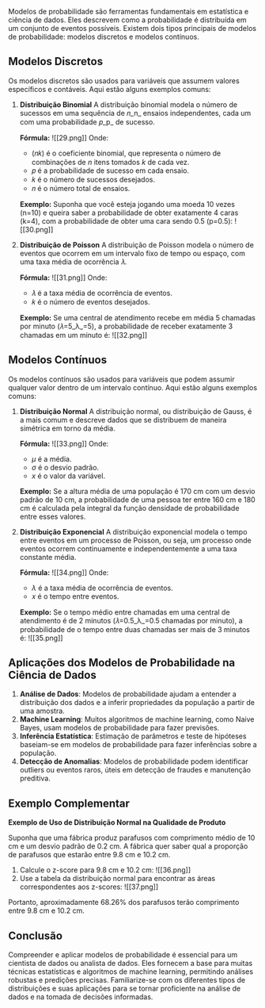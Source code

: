 Modelos de probabilidade são ferramentas fundamentais em estatística e ciência de dados. Eles descrevem como a probabilidade é distribuída em um conjunto de eventos possíveis. Existem dois tipos principais de modelos de probabilidade: modelos discretos e modelos contínuos.
## **Modelos Discretos**

Os modelos discretos são usados para variáveis que assumem valores específicos e contáveis. Aqui estão alguns exemplos comuns:

1. **Distribuição Binomial** A distribuição binomial modela o número de sucessos em uma sequência de 𝑛_n_ ensaios independentes, cada um com uma probabilidade 𝑝_p_ de sucesso.
    
    **Fórmula:**
    ![[29.png]]
    Onde:
    
    - (𝑛𝑘) é o coeficiente binomial, que representa o número de combinações de _n_ itens tomados _k_ de cada vez.
    - 𝑝 é a probabilidade de sucesso em cada ensaio.
    - 𝑘 é o número de sucessos desejados.
    - 𝑛 é o número total de ensaios.
    
    **Exemplo:** Suponha que você esteja jogando uma moeda 10 vezes (n=10) e queira saber a probabilidade de obter exatamente 4 caras (k=4), com a probabilidade de obter uma cara sendo 0.5 (p=0.5):
    ![[30.png]]
2. **Distribuição de Poisson** A distribuição de Poisson modela o número de eventos que ocorrem em um intervalo fixo de tempo ou espaço, com uma taxa média de ocorrência 𝜆.
    
    **Fórmula:**
    ![[31.png]]
    Onde:
    
    - 𝜆 é a taxa média de ocorrência de eventos.
    - 𝑘 é o número de eventos desejados.
    
    **Exemplo:** Se uma central de atendimento recebe em média 5 chamadas por minuto (𝜆=5_λ_=5), a probabilidade de receber exatamente 3 chamadas em um minuto é:
    ![[32.png]]

## **Modelos Contínuos**

Os modelos contínuos são usados para variáveis que podem assumir qualquer valor dentro de um intervalo contínuo. Aqui estão alguns exemplos comuns:

1. **Distribuição Normal** A distribuição normal, ou distribuição de Gauss, é a mais comum e descreve dados que se distribuem de maneira simétrica em torno da média.
    
    **Fórmula:**
    ![[33.png]]
    Onde:
    
    - _μ_ é a média.
    - _σ_ é o desvio padrão.
    - _x_ é o valor da variável.
    
    **Exemplo:** Se a altura média de uma população é 170 cm com um desvio padrão de 10 cm, a probabilidade de uma pessoa ter entre 160 cm e 180 cm é calculada pela integral da função densidade de probabilidade entre esses valores.
    
2. **Distribuição Exponencial** A distribuição exponencial modela o tempo entre eventos em um processo de Poisson, ou seja, um processo onde eventos ocorrem continuamente e independentemente a uma taxa constante média.
    
    **Fórmula:**
    ![[34.png]]
    Onde:
    
    - _λ_ é a taxa média de ocorrência de eventos.
    - 𝑥 é o tempo entre eventos.
    
    **Exemplo:** Se o tempo médio entre chamadas em uma central de atendimento é de 2 minutos (𝜆=0.5_λ_=0.5 chamadas por minuto), a probabilidade de o tempo entre duas chamadas ser mais de 3 minutos é:
    ![[35.png]]

## **Aplicações dos Modelos de Probabilidade na Ciência de Dados**

1. **Análise de Dados**: Modelos de probabilidade ajudam a entender a distribuição dos dados e a inferir propriedades da população a partir de uma amostra.
2. **Machine Learning**: Muitos algoritmos de machine learning, como Naive Bayes, usam modelos de probabilidade para fazer previsões.
3. **Inferência Estatística**: Estimação de parâmetros e teste de hipóteses baseiam-se em modelos de probabilidade para fazer inferências sobre a população.
4. **Detecção de Anomalias**: Modelos de probabilidade podem identificar outliers ou eventos raros, úteis em detecção de fraudes e manutenção preditiva.

## **Exemplo Complementar**

**Exemplo de Uso de Distribuição Normal na Qualidade de Produto**

Suponha que uma fábrica produz parafusos com comprimento médio de 10 cm e um desvio padrão de 0.2 cm. A fábrica quer saber qual a proporção de parafusos que estarão entre 9.8 cm e 10.2 cm.

1. Calcule o z-score para 9.8 cm e 10.2 cm:
    ![[36.png]]
2. Use a tabela da distribuição normal para encontrar as áreas correspondentes aos z-scores:
    ![[37.png]]

Portanto, aproximadamente 68.26% dos parafusos terão comprimento entre 9.8 cm e 10.2 cm.

## **Conclusão**

Compreender e aplicar modelos de probabilidade é essencial para um cientista de dados ou analista de dados. Eles fornecem a base para muitas técnicas estatísticas e algoritmos de machine learning, permitindo análises robustas e predições precisas. Familiarize-se com os diferentes tipos de distribuições e suas aplicações para se tornar proficiente na análise de dados e na tomada de decisões informadas.